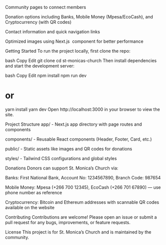 Community pages to connect members

Donation options including Banks, Mobile Money (Mpesa/EcoCash), and Cryptocurrency (with QR codes)

Contact information and quick navigation links

Optimized images using Next.js <Image /> component for better performance

Getting Started
To run the project locally, first clone the repo:

bash
Copy
Edit
git clone <your-repo-url>
cd st-monicas-church
Then install dependencies and start the development server:

bash
Copy
Edit
npm install
npm run dev
# or
yarn install
yarn dev
Open http://localhost:3000 in your browser to view the site.

Project Structure
app/ - Next.js app directory with page routes and components

components/ - Reusable React components (Header, Footer, Card, etc.)

public/ - Static assets like images and QR codes for donations

styles/ - Tailwind CSS configurations and global styles

Donations
Donors can support St. Monica’s Church via:

Banks: First National Bank, Account No: 1234567890, Branch Code: 987654

Mobile Money: Mpesa (+266 700 12345), EcoCash (+266 701 67890) — use phone number as reference

Cryptocurrency: Bitcoin and Ethereum addresses with scannable QR codes available on the website

Contributing
Contributions are welcome! Please open an issue or submit a pull request for any bugs, improvements, or feature requests.

License
This project is for St. Monica’s Church and is maintained by the community.
